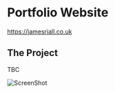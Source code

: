 # Portfolio Website

https://jamesriall.co.uk

## The Project

TBC

![ScreenShot](http://res.cloudinary.com/jamesriall/image/upload/v1513605314/to-do-image_oaywet.png)
